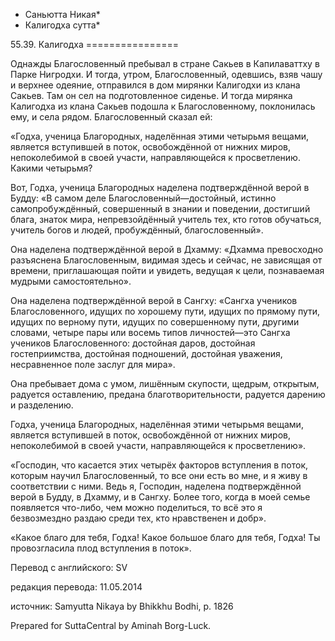 * Саньютта Никая*
* Калигодха сутта*

55\.39\. Калигодха
\=\=\=\=\=\=\=\=\=\=\=\=\=\=\=\=

Однажды Благословенный пребывал в стране Сакьев в Капилаваттху в Парке Нигродхи\. И тогда, утром, Благословенный, одевшись, взяв чашу и верхнее одеяние, отправился в дом мирянки Калигодхи из клана Сакьев\. Там он сел на подготовленное сиденье\. И тогда мирянка Калигодха из клана Сакьев подошла к Благословенному, поклонилась ему, и села рядом\. Благословенный сказал ей:

«Годха, ученица Благородных, наделённая этими четырьмя вещами, является вступившей в поток, освобождённой от нижних миров, непоколебимой в своей участи, направляющейся к просветлению\. Какими четырьмя?

Вот, Годха, ученица Благородных наделена подтверждённой верой в Будду: «В самом деле Благословенный—достойный, истинно самопробуждённый, совершенный в знании и поведении, достигший блага, знаток мира, непревзойдённый учитель тех, кто готов обучаться, учитель богов и людей, пробуждённый, благословенный»\.

Она наделена подтверждённой верой в Дхамму: «Дхамма превосходно разъяснена Благословенным, видимая здесь и сейчас, не зависящая от времени, приглашающая пойти и увидеть, ведущая к цели, познаваемая мудрыми самостоятельно»\.

Она наделена подтверждённой верой в Сангху: «Сангха учеников Благословенного, идущих по хорошему пути, идущих по прямому пути, идущих по верному пути, идущих по совершенному пути, другими словами, четыре пары или восемь типов личностей—это Сангха учеников Благословенного: достойная даров, достойная гостеприимства, достойная подношений, достойная уважения, несравненное поле заслуг для мира»\.

Она пребывает дома с умом, лишённым скупости, щедрым, открытым, радуется оставлению, предана благотворительности, радуется дарению и разделению\.

Годха, ученица Благородных, наделённая этими четырьмя вещами, является вступившей в поток, освобождённой от нижних миров, непоколебимой в своей участи, направляющейся к просветлению»\.

«Господин, что касается этих четырёх факторов вступления в поток, которым научил Благословенный, то все они есть во мне, и я живу в соответствии с ними\. Ведь я, Господин, наделена подтверждённой верой в Будду, в Дхамму, и в Сангху\. Более того, когда в моей семье появляется что\-либо, чем можно поделиться, то всё это я безвозмездно раздаю среди тех, кто нравственен и добр»\.

«Какое благо для тебя, Годха\! Какое большое благо для тебя, Годха\! Ты провозгласила плод вступления в поток»\.

Перевод с английского: SV

редакция перевода: 11\.05\.2014

источник: Samyutta Nikaya by Bhikkhu Bodhi, p\. 1826

Prepared for SuttaCentral by Aminah Borg\-Luck\.